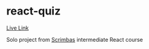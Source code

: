 # react-quiz

[Live Link](https://ro-bu.github.io/react-quiz/)

Solo project from [Scrimbas](https://scrimba.com/) intermediate React course